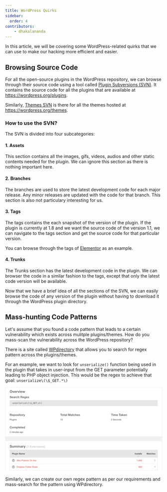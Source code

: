 ```yaml
---
title: WordPress Quirks
sidebar:
  order: 4
contributors:
    - dhakalananda
---
```


In this article, we will be covering some WordPress-related quirks that we can use to make our hacking more efficient and easier.

## Browsing Source Code

For all the open-source plugins in the WordPress repository, we can browse through their source code using a tool called [Plugin Subversions (SVN)](https://plugins.svn.wordpress.org). It contains the source code for all the plugins that are available at https://wordpress.org/plugins.

Similarly, [Themes SVN](https://themes.svn.wordpress.org) is there for all the themes hosted at https://wordpress.org/themes.

### How to use the SVN?

The SVN is divided into four subcategories:

#### 1. Assets

This section contains all the images, gifs, videos, audios and other static contents needed for the plugin. We can ignore this section as there is nothing important here.

#### 2. Branches

The branches are used to store the latest development code for each major release. Any minor releases are updated with the code for that branch. This section is also not particulary interesting for us.

#### 3. Tags

The tags contains the each snapshot of the version of the plugin. If the plugin is currently at 1.8 and we want the source code of the version 1.1, we can navigate to the tags section and get the source code for that particular version.

You can browse through the tags of [Elementor](https://plugins.svn.wordpress.org/elementor/tags) as an example. 

#### 4. Trunks

The Trunks section has the latest development code in the plugin. We can browser the code in a similar fashion to the tags, except that only the latest code version will be available.

Now that we have a brief idea of all the sections of the SVN, we can easily browse the code of any version of the plugin without having to download it through the WordPress plugin directory.

## Mass-hunting Code Patterns

Let's assume that you found a code pattern that leads to a certain vulnerability which exists across mulitple plugins/themes. How do you mass-scan the vulnerability across the WordPress repository?

There is a site called [WPdirectory](https://wpdirectory.net) that allows you to search for regex pattern across the plugins/themes.

For an example, we want to look for `unserialize()` function being used in the plugin that takes in user-input from the GET parameter potentially leading to PHP object injection. This would be the regex to achieve that goal: `unserialize\(\$_GET.*\)`

![Regex Scan Result](../../../../../public/images/wpdirectory-scan-result.png)

Similarly, we can create our own regex pattern as per our requirements and mass-search for the pattern using WPdirectory.

